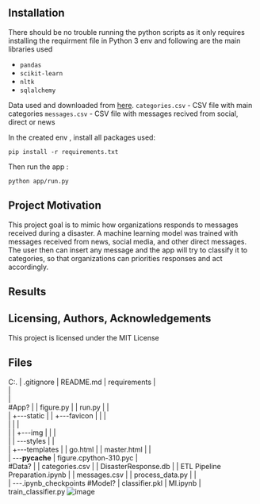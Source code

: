 ## Installation <a name="installation"></a>

There should be no trouble running the python scripts as it only requires installing the requirment file in  Python 3 env and following are the main libraries used

* `pandas`
* `scikit-learn`
* `nltk`
* `sqlalchemy`

Data used and downloaded from [here](https://appen.com/datasets-resource-center/).
`categories.csv` - CSV file with main categories 
`messages.csv` - CSV file with messages recived from social, direct or news

In the created env , install all packages used:
```cli
pip install -r requirements.txt
```

Then run the app :
```cli
python app/run.py
```
## Project Motivation<a name="motivation"></a>

This project goal is to mimic how organizations responds to messages received during a disaster. 
A machine learning model was trained with messages received from news, social media, and other direct messages.
The user then can insert any message and the app will try to classify it to categories, so that organizations can priorities responses and act accordingly. 

## Results<a name="results"></a>



## Licensing, Authors, Acknowledgements<a name="licensing"></a>

This project is licensed under the MIT License

## Files
C:.
|   .gitignore
|   README.md
|   requirements
|   
|  
|       
#App?
|   |   figure.py
|   |   run.py
|   |   
|   +---static
|   |   +---favicon
|   |   |    
|   |   |       
|   |   +---img
|   |   |       
|   |   \---styles
|   |           
|   +---templates
|   |       go.html
|   |       master.html
|   |       
|   \---__pycache__
|           figure.cpython-310.pyc
|           
#Data?
|   |   categories.csv
|   |   DisasterResponse.db
|   |   ETL Pipeline Preparation.ipynb
|   |   messages.csv
|   |   process_data.py
|   |   
|   \---.ipynb_checkpoints
#Model?
|       classifier.pkl
|       Ml.ipynb
|       train_classifier.py
![image](https://user-images.githubusercontent.com/83282165/159412005-f1a68f00-c418-4186-a7ec-e6b9fef89c7b.png)

